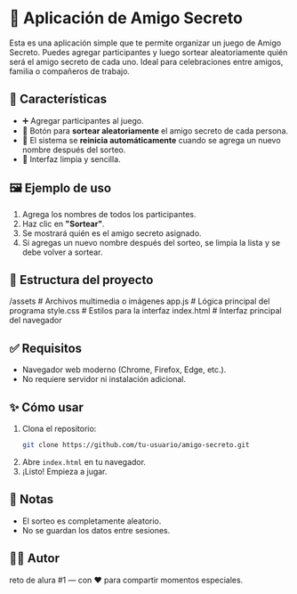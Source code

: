 # 🎁 Aplicación de Amigo Secreto

Esta es una aplicación simple que te permite organizar un juego de Amigo Secreto. Puedes agregar participantes y luego sortear aleatoriamente quién será el amigo secreto de cada uno. Ideal para celebraciones entre amigos, familia o compañeros de trabajo.

## 🚀 Características

- ➕ Agregar participantes al juego.
- 🎲 Botón para **sortear aleatoriamente** el amigo secreto de cada persona.
- 🔄 El sistema se **reinicia automáticamente** cuando se agrega un nuevo nombre después del sorteo.
- 🧹 Interfaz limpia y sencilla.

## 🖼️ Ejemplo de uso

1. Agrega los nombres de todos los participantes.
2. Haz clic en **"Sortear"**.
3. Se mostrará quién es el amigo secreto asignado.
4. Si agregas un nuevo nombre después del sorteo, se limpia la lista y se debe volver a sortear.

## 📁 Estructura del proyecto
/assets # Archivos multimedia o imágenes
app.js # Lógica principal del programa
style.css # Estilos para la interfaz
index.html # Interfaz principal del navegador

## ✅ Requisitos

- Navegador web moderno (Chrome, Firefox, Edge, etc.).
- No requiere servidor ni instalación adicional.

## ✨ Cómo usar

1. Clona el repositorio:
    ```bash
    git clone https://github.com/tu-usuario/amigo-secreto.git
    ```
2. Abre `index.html` en tu navegador.
3. ¡Listo! Empieza a jugar.

## 📌 Notas

- El sorteo es completamente aleatorio.
- No se guardan los datos entre sesiones.

## 🧑‍💻 Autor

 reto de alura #1 — con ❤️ para compartir momentos especiales.
